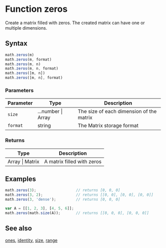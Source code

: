 <!-- Note: This file is automatically generated from source code comments. Changes made in this file will be overridden. -->

# Function zeros

Create a matrix filled with zeros. The created matrix can have one or
multiple dimensions.


## Syntax

```js
math.zeros(m)
math.zeros(m, format)
math.zeros(m, n)
math.zeros(m, n, format)
math.zeros([m, n])
math.zeros([m, n], format)
```

### Parameters

Parameter | Type | Description
--------- | ---- | -----------
`size` | ...number &#124; Array | The size of each dimension of the matrix
`format` | string | The Matrix storage format

### Returns

Type | Description
---- | -----------
Array &#124; Matrix | A matrix filled with zeros


## Examples

```js
math.zeros(3);                  // returns [0, 0, 0]
math.zeros(3, 2);               // returns [[0, 0], [0, 0], [0, 0]]
math.zeros(3, 'dense');         // returns [0, 0, 0]

var A = [[1, 2, 3], [4, 5, 6]];
math.zeros(math.size(A));       // returns [[0, 0, 0], [0, 0, 0]]
```


## See also

[ones](ones.md),
[identity](identity.md),
[size](size.md),
[range](range.md)
